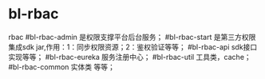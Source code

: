 # bl-rbac
rbac
#bl-rbac-admin  是权限支撑平台后台服务；
#bl-rbac-start  是第三方权限集成sdk jar,作用：1：同步权限资源；2：鉴权验证等等；
#bl-rbac-api  sdk接口实现等等；
#bl-rbac-eureka  服务注册中心；
#bl-rbac-util 工具类，cache；
#bl-rbac-common 实体类 等等；
